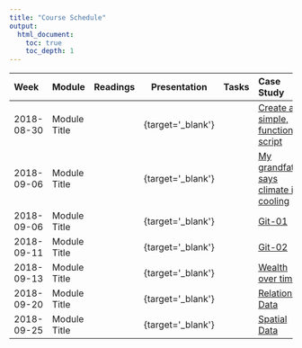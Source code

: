 ```yaml
---
title: "Course Schedule"
output:
  html_document:
    toc: true
    toc_depth: 1
---
```






| Week |  Module | Readings | Presentation | Tasks | Case Study |
|:--|:--|:-:|:-:|:-:|:---|
|  2018-08-30 | Module Title  | [<i class='fas fa-book'></i>]( ./CS_01.html ) | [<i class='fas fa-desktop'>    </i>](presentations/day_02_intro.html){target='_blank'} | [<i class='fas fa-tasks'>      </i>](TK_01.html) | [ Create a simple, functioning script ]( ./CS_01.html ) | 
|  2018-09-06 | Module Title  | [<i class='fas fa-book'></i>]( ./CS_02.html ) | [<i class='fas fa-desktop'>    </i>](presentations/day_02_intro.html){target='_blank'} | [<i class='fas fa-tasks'>      </i>](TK_01.html) | [ My grandfather says climate is cooling ]( ./CS_02.html ) | 
|  2018-09-06 | Module Title  | [<i class='fas fa-book'></i>]( ./TK_01.html ) | [<i class='fas fa-desktop'>    </i>](presentations/day_02_intro.html){target='_blank'} | [<i class='fas fa-tasks'>      </i>](TK_01.html) | [ Git-01 ]( ./TK_01.html ) | 
|  2018-09-11 | Module Title  | [<i class='fas fa-book'></i>]( ./TK_02.html ) | [<i class='fas fa-desktop'>    </i>](presentations/day_02_intro.html){target='_blank'} | [<i class='fas fa-tasks'>      </i>](TK_01.html) | [ Git-02 ]( ./TK_02.html ) | 
|  2018-09-13 | Module Title  | [<i class='fas fa-book'></i>]( ./CS_03.html ) | [<i class='fas fa-desktop'>    </i>](presentations/day_02_intro.html){target='_blank'} | [<i class='fas fa-tasks'>      </i>](TK_01.html) | [ Wealth over time ]( ./CS_03.html ) | 
|  2018-09-20 | Module Title  | [<i class='fas fa-book'></i>]( ./CS_04.html ) | [<i class='fas fa-desktop'>    </i>](presentations/day_02_intro.html){target='_blank'} | [<i class='fas fa-tasks'>      </i>](TK_01.html) | [ Relational Data ]( ./CS_04.html ) | 
|  2018-09-25 | Module Title  | [<i class='fas fa-book'></i>]( ./CS_05.html ) | [<i class='fas fa-desktop'>    </i>](presentations/day_02_intro.html){target='_blank'} | [<i class='fas fa-tasks'>      </i>](TK_01.html) | [ Spatial Data ]( ./CS_05.html ) | 

